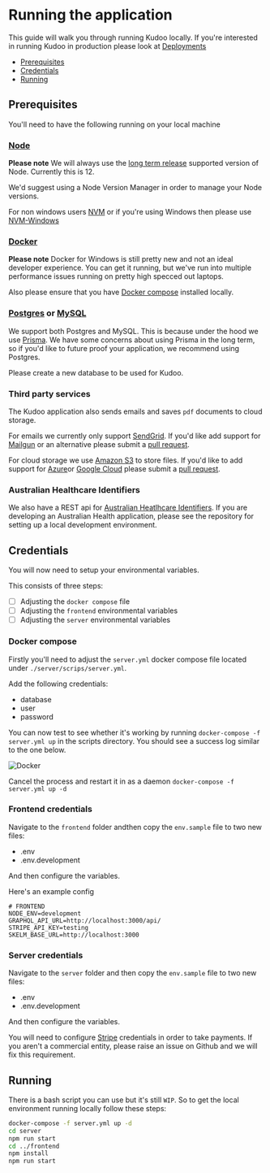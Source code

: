 # Running the application

This guide will walk you through running Kudoo locally. If you're interested in running Kudoo in production please look at [Deployments](deployment)

  - [Prerequisites](#prerequisites)
  - [Credentials](#credentials)
  - [Running](#running)

## Prerequisites
You'll need to have the following running on your local machine

### [Node](https://nodejs.org/en/)
**Please note** We will always use the [long term release](https://nodejs.org/en/about/releases/) supported version of Node. Currently this is 12.

We'd suggest using a Node Version Manager in order to manage your Node versions.

For non windows users [NVM](https://github.com/nvm-sh/nvm) or if you're using Windows then please use [NVM-Windows](https://github.com/coreybutler/nvm-windows)

### [Docker](https://www.docker.com/) 
**Please note** Docker for Windows is still pretty new and not an ideal developer experience. You can get it running, but we've run into multiple performance issues running on pretty high specced out laptops.

Also please ensure that you have [Docker compose](https://docs.docker.com/compose/) installed locally.

### [Postgres](https://www.postgresql.org/) or [MySQL](https://www.mysql.com/)
We support both Postgres and MySQL. This is because under the hood we use [Prisma](https://prisma.io). We have some concerns about using Prisma in the long term, so if you'd like to future proof your application, we recommend using Postgres.

Please create a new database to be used for Kudoo.

### Third party services
The Kudoo application also sends emails and saves `pdf` documents to cloud storage. 

For emails we currently only support [SendGrid](https://sendgrid.com/). If you'd like add support for [Mailgun](https://www.mailgun.com/) or an alternative please submit a [pull request](https://github.com/kudoo-cloud/kudoo).

For cloud storage we use [Amazon S3](https://aws.amazon.com/s3/) to store files. If you'd like to add support for [Azure](https://azure.microsoft.com/en-au/)or [Google Cloud](https://cloud.google.com/) please submit a [pull request](https://github.com/kudoo-cloud/kudoo).

### Australian Healthcare Identifiers
We also have a REST api for [Australian Heatlhcare Identifiers](https://github.com/kudoo-cloud/aus-healthidentifiers). If you are developing an Australian Health application, please see the repository for setting up a local development environment.

## Credentials
You will now need to setup your environmental variables.

This consists of three steps:
- [ ] Adjusting the `docker compose` file
- [ ] Adjusting the `frontend` environmental variables
- [ ] Adjusting the `server` environmental variables

### Docker compose
Firstly you'll need to adjust the `server.yml` docker compose file located under `./server/scrips/server.yml`.

Add the following credentials:
* database
* user 
* password

You can now test to see whether it's working by running `docker-compose -f server.yml up` in the scripts directory. You should see a success log similar to the one below.

![Docker](/assets/docker.png)

Cancel the process and restart it in as a daemon
`docker-compose -f server.yml up -d`

### Frontend credentials
Navigate to the `frontend` folder andthen copy the `env.sample` file to two new files:
* .env
* .env.development

And then configure the variables.

Here's an example config
```.env
# FRONTEND
NODE_ENV=development
GRAPHQL_API_URL=http://localhost:3000/api/
STRIPE_API_KEY=testing
SKELM_BASE_URL=http://localhost:3000
```

### Server credentials
Navigate to the `server` folder and then copy the `env.sample` file to two new files:
* .env
* .env.development

And then configure the variables.

You will need to configure [Stripe](https://stripe.com) credentials in order to take payments. If you aren't a commercial entity, please raise an issue on Github and we will fix this requirement.

## Running
There is a bash script you can use but it's still `WIP`. So to get the local environment running locally follow these steps:
```bash
docker-compose -f server.yml up -d
cd server
npm run start
cd ../frontend
npm install
npm run start
```
